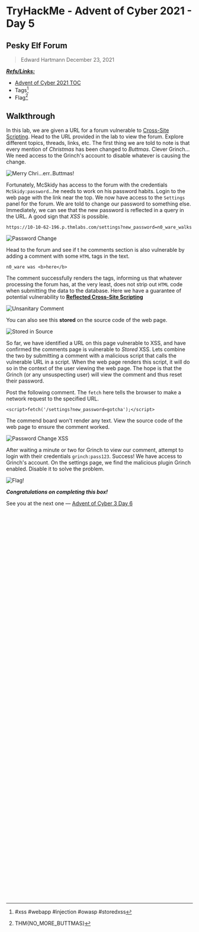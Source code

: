 # TryHackMe - Advent of Cyber 2021 - Day 5
## Pesky Elf Forum
> Edward Hartmann
> December 23, 2021

***<u>Refs/Links:</u>***
- [Advent of Cyber 2021 TOC](1.0_AoC-2021_TOC.md)  
-  Tags[^1]
-  Flag[^2]

[^1]: #xss #webapp #injection #owasp #storedxss 
[^2]: THM{NO_MORE_BUTTMAS}

## Walkthrough
In this lab, we are given a URL for a forum vulnerable to [Cross-Site Scripting](../../../knowledge-base/vulnerabilities/cross_site_scripting_xss.md). Head to the URL provided in the lab to view the forum. Explore different topics, threads, links, etc. The first thing we are told to note is that every mention of *Christmas* has been changed to *Buttmas*. Clever Grinch... We need access to the Grinch's account to disable whatever is causing the change. 

![Merry Chri...err..Buttmas!](AoC-2021_Photos/Day_5/1.0_AoC-Day-5_12-23-21-Buttmas.png)

Fortunately, McSkidy has access to the forum with the credentials `McSkidy:password`...he needs to work on his password habits. Login to the web page with the link near the top. We now have access to the `Settings` panel for the forum. We are told to change our password to something else. Immediately, we can see that the new password is reflected in a query in the URL. A good sign that *XSS* is possible. 

`https://10-10-62-196.p.thmlabs.com/settings?new_password=n0_ware_walks`

![Password Change](AoC-2021_Photos/Day_5/2.0_AoC-Day-5_12-23-21-Password-Change.png)

Head to the forum and see if t he comments section is also vulnerable by adding a comment with some `HTML` tags in the text. 

`n0_ware was <b>here</b>`

The comment successfully renders the tags, informing us that whatever processing the forum has, at the very least, does not strip out `HTML` code when submitting the data to the database. Here we have a guarantee of potential vulnerability to [**Reflected Cross-Site Scripting**](../../../knowledge-base/vulnerabilities/cross_site_scripting_xss.md)

![Unsanitary Comment](AoC-2021_Photos/Day_5/3.0_AoC-Day-5_12-23-21-Unsanitary-Comment.png)

You can also see this **stored** on the source code of the web page. 

![Stored in Source](AoC-2021_Photos/Day_5/4.0_AoC-Day-5_12-23-21-Stored-in-Source.png)

So far, we have identified a URL on this page vulnerable to XSS, and have confirmed the comments page is vulnerable to *Stored* XSS. Lets combine the two by submitting a comment with a malicious script that calls the vulnerable URL in a script. When the web page renders this script, it will do so in the context of the user viewing the web page. The hope is that the Grinch (or any unsuspecting user) will view the comment and thus reset their password. 

Post the following comment. The `fetch` here tells the browser to make a network request to the specified URL.

`<script>fetch('/settings?new_password=gotcha');</script>`

The commend board won't render any text. View the source code of the web page to ensure the comment worked.

![Password Change XSS](AoC-2021_Photos/Day_5/5.0_AoC-Day-5_12-23-21-Password-Change-XSS.png)

After waiting a minute or two for Grinch to view our comment, attempt to login with their credentials `grinch:pass123`. Success! We have access to Grinch's account. On the settings page, we find the malicious plugin Grinch enabled. Disable it to solve the problem. 

![Flag!](AoC-2021_Photos/Day_5/6.0_AoC-Day-5_12-23-21-Malicious-Plugin.png)

***Congratulations on completing this box!***  

See you at the next one &mdash; [Advent of Cyber 3 Day 6](AoC-2021_Day6.0.md)
</br>
</br>
</br>
</br>
</br>
</br>
</br>
</br>
</br>
</br>
</br>
</br>
</br>
</br>
</br>
</br>
</br>
</br>
</br>
</br>
</br>
</br>
</br>
</br>
</br>
</br>
</br>
</br>
</br>
</br>
</br>
</br>
</br>
</br>
</br>
</br>
</br>
</br>
</br>
</br>
</br>
</br>
</br>
</br>
</br>
</br>
</br>
</br>
</br>
</br>
</br>
</br>
</br>
</br>
</br>
</br>
</br>
</br>
</br>
</br>
</br>
</br>
</br>
